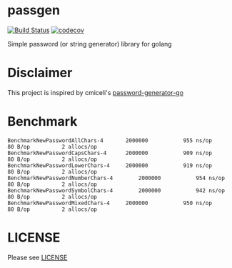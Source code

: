 # passgen 
[![Build Status](https://travis-ci.org/JonathanSudibya/passgen.svg?branch=master)](https://travis-ci.org/JonathanSudibya/passgen)
[![codecov](https://codecov.io/gh/JonathanSudibya/passgen/branch/master/graph/badge.svg)](https://codecov.io/gh/JonathanSudibya/passgen)

Simple password (or string generator) library for golang

# Disclaimer

This project is inspired by cmiceli's [password-generator-go](https://github.com/cmiceli/password-generator-go)

# Benchmark
```
BenchmarkNewPasswordAllChars-4   	 2000000	       955 ns/op	      80 B/op	       2 allocs/op
BenchmarkNewPasswordCapsChars-4   	 2000000	       909 ns/op	      80 B/op	       2 allocs/op
BenchmarkNewPasswordLowerChars-4   	 2000000	       919 ns/op	      80 B/op	       2 allocs/op
BenchmarkNewPasswordNumberChars-4   	 2000000	       954 ns/op	      80 B/op	       2 allocs/op
BenchmarkNewPasswordSymbolChars-4   	 2000000	       942 ns/op	      80 B/op	       2 allocs/op
BenchmarkNewPasswordMixedChars-4   	 2000000	       950 ns/op	      80 B/op	       2 allocs/op
```

# LICENSE

Please see [LICENSE](https://github.com/JonathanSudibya/passgen/blob/master/LICENSE)